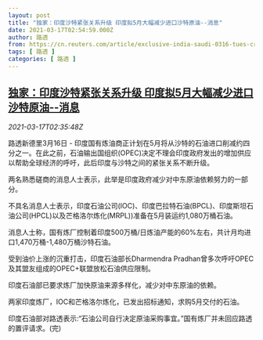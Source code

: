 ```yaml
---
layout: post
title: "独家：印度沙特紧张关系升级 印度拟5月大幅减少进口沙特原油--消息"
date: 2021-03-17T02:54:59.000Z
author: 路透
from: https://cn.reuters.com/article/exclusive-india-saudi-0316-tues-crude-idCNKBS2B909Q
tags: [ 路透 ]
categories: [ 路透 ]
---
```

<!--1615949699000-->
[独家：印度沙特紧张关系升级 印度拟5月大幅减少进口沙特原油--消息](https://cn.reuters.com/article/exclusive-india-saudi-0316-tues-crude-idCNKBS2B909Q)
------

<div>
<div><i>2021-03-17T02:35:48Z</i></div><p>路透新德里3月16日 - 印度国有炼油商正计划在5月将从沙特的石油进口削减约四分之一。在此之前，石油输出国组织(OPEC)决定不理会印度政府发出的增加供应以帮助全球经济的呼吁，此后印度与沙特之间的紧张关系不断升级。</p><p>两名熟悉磋商的消息人士表示，此举是印度政府减少对中东原油依赖努力的一部分。</p><p>不具名消息人士表示，印度石油公司(IOC)、印度巴拉特石油(BPCL)、印度斯坦石油公司(HPCL)以及芒格洛尔炼化(MRPL))准备在5月装运约1,080万桶石油。</p><p>消息人士称，国有炼厂控制着印度500万桶/日炼油产能的60%左右，共计月均进口1,470万桶-1,480万桶沙特石油。</p><p>受到油价上涨的沉重打击，印度石油部长Dharmendra Pradhan曾多次呼吁OPEC及其盟友组成的OPEC+联盟放松石油供应限制。</p><p>印度石油部已要求炼厂加快原油来源多样化，减少对中东原油的依赖。</p><p>两家印度炼厂，IOC和芒格洛尔炼化，已发出招标通知，求购5月交付的石油。</p><p>印度石油部对路透表示:“石油公司自行决定原油采购事宜。”国有炼厂并未回应路透的置评请求。(完)</p>
</div>
